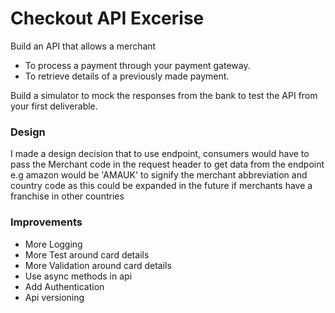 # Checkout API Excerise

Build an API that allows a merchant
- To process a payment through your payment gateway.
- To retrieve details of a previously made payment.

Build a simulator to mock the responses from the bank to test the API from your first deliverable.

### Design
I made a design decision that to use endpoint, consumers would have to pass the Merchant code in the request header to get data from the endpoint e.g amazon would
be 'AMAUK' to signify the merchant abbreviation and country code as this could be expanded in the future if merchants have a franchise in other countries 

### Improvements
 - More Logging
 - More Test around card details
 - More Validation around card details
 - Use async methods in api
 - Add Authentication
 - Api versioning